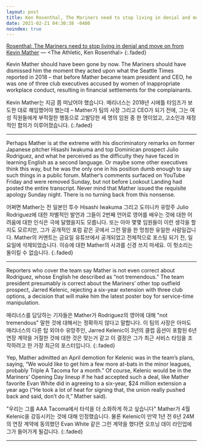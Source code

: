 ```yaml
---
layout: post
title: Ken Rosenthal, The Mariners need to stop living in denial and move on from Kevin Mather
date: 2021-02-21 04:30:38 -0400
noindex: true
---
```


[Rosenthal: The Mariners need to stop living in denial and move on from Kevin Mather](https://theathletic.com/2404908/2021/02/22/padres-fernando-tatis-jr-statue-contract/) &mdash; <The Athletic, Ken Rosenthal>
{:.faded}

Kevin Mather should have been gone by now. The Mariners should have dismissed him the moment they acted upon what the Seattle Times reported in 2018 – that before Mather became team president and CEO, he was one of three club executives accused by women of inappropriate workplace conduct, resulting in financial settlements for the complainants.

Kevin Mather는 지금 쯤 떠났어야 했습니다. 매리너스는 2018년 시애틀 타임즈가 보도한 대로 해임했어야 했는데 – Mather가 팀의 사장 그리고 CEO가 되기 전에, 그는 여성 직원들에게 부적절한 행동으로 고발당한 세 명의 임원 중 한 명이었고, 고소인과 재정적인 합의가 이루어졌습니다.
{:.faded}

---

Perhaps Mather is at the extreme with his discriminatory remarks on former Japanese pitcher Hisashi Iwakuma and top Dominican prospect Julio Rodriguez, and what he perceived as the difficulty they have faced in learning English as a second language. Or maybe some other executives think this way, but he was the only one in his position dumb enough to say such things in a public forum. Mather’s comments surfaced on YouTube Friday and were removed Sunday, but not before Lookout Landing had posted the entire transcript. Never mind that Mather issued the requisite apology Sunday night. There is no turning back from this nonsense.

어쩌면 Mather는 전 일본인 투수 Hisashi Iwakuma 그리고 도미니카 유망주 Julio Rodriguez에 대한 차별적인 발언과 그들이 2번째 언어로 영어를 배우는 것에 대한 어려움에 대한 인식은 극에 달했을지도 모릅니다. 또는 아마 몇몇 임원들이 이런 생각을 할지도 모르지만, 그가 공개적인 포럼 같은 곳에서 그런 말을 한 멍청한 유일한 사람일겁니다. Mather의 커멘트는 금요일 유튜브에서 공개되었고 전체적으로 포스팅 되기 전, 일요일에 삭제되었습니다. 이슈에 대한 Mather의 사과를 신경 쓰지 마세요. 이 헛소리는 돌이킬 수 없습니다.
{:.faded}

---

Reporters who cover the team say Mather is not even correct about Rodriguez, whose English he described as “not tremendous.” The team president presumably is correct about the Mariners’ other top outfield prospect, Jarred Kelenic, rejecting a six-year extension with three club options, a decision that will make him the latest poster boy for service-time manipulation.

매리너스를 담당하는 기자들은 Mather가 Rodriguez의 영어에 대해 "not tremendous" 말한 것에 대해서는 정확하지 않다고 말합니다. 이 팀의 사장은 아마도 매리너스의 다른 탑 외야수 유망주인, Jarred Kelenic이 3년의 클럽 옵션이 포함된 6년 연장 계약을 거절한 것에 대한 것은 맞는거 같고 이 결정은 그가 최근 서비스 타임을 조작하려고 한 가장 최근의 포스터입니다.
{:.faded}

Yep, Mather admitted an April demotion for Kelenic was in the team’s plans, saying, “We would like to get him a few more at-bats in the minor leagues, probably Triple A Tacoma for a month.” Of course, Kelenic would be in the Mariners’ Opening Day lineup if he had accepted such a deal, like Mather favorite Evan White did in agreeing to a six-year, $24 million extension a year ago (“He took a lot of heat for signing that, the union really pushed back and said, don’t do it,” Mather said).

"우리는 그를 AAA Tacoma에서 타석을 더 소화하게 하고 싶습니다" Mather가 4월 Kelenic을 강등시키는 것에 대해 인정했습니다. 물론 Kelenic이 만약 1년 전 6년 24M의 연장 계약에 동의했던 Evan White 같은 그런 계약을 했다면 오프닝 데이 라인업에 그가 들어가게 될겁니다.
{:.faded}

---
